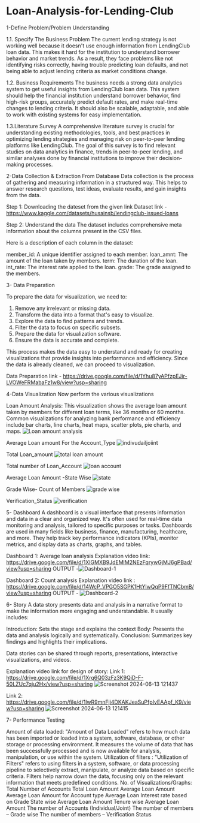 # Loan-Analysis-for-Lending-Club
1-Define Problem/Problem Understanding

1.1. Specify The Business Problem
The current lending strategy is not working well because it doesn't use enough information from LendingClub loan data. This makes it hard for the institution to understand borrower behavior and market trends. As a result, they face problems like not identifying risks correctly, having trouble predicting loan defaults, and not being able to adjust lending criteria as market conditions change.

1.2. Business Requirements
The business needs a strong data analytics system to get useful insights from LendingClub loan data. This system should help the financial institution understand borrower behavior, find high-risk groups, accurately predict default rates, and make real-time changes to lending criteria. It should also be scalable, adaptable, and able to work with existing systems for easy implementation.

1.3.Literature Survey
A comprehensive literature survey is crucial for understanding existing methodologies, tools, and best practices in optimizing lending strategies and managing risk on peer-to-peer lending platforms like LendingClub. The goal of this survey is to find relevant studies on data analytics in finance, trends in peer-to-peer lending, and similar analyses done by financial institutions to improve their decision-making processes.

2-Data Collection & Extraction From Database
Data collection is the process of gathering and measuring information in a structured way. This helps to answer research questions, test ideas, evaluate results, and gain insights from the data.

 Step 1: Downloading the dateset from the given link 
              Dataset link - https://www.kaggle.com/datasets/husainsb/lendingclub-issued-loans

Step 2: Understand the data
The dataset includes comprehensive meta information about the columns present in the CSV files.

Here is a description of each column in the dataset:

member_id: A unique identifier assigned to each member.
loan_amnt: The amount of the loan taken by members.
term: The duration of the loan.
int_rate: The interest rate applied to the loan.
grade: The grade assigned to the members.

3- Data Preparation

To prepare the data for visualization, we need to:

1. Remove any irrelevant or missing data.
2. Transform the data into a format that's easy to visualize.
3. Explore the data to find patterns and trends.
4. Filter the data to focus on specific subsets.
5. Prepare the data for visualization software.
6. Ensure the data is accurate and complete.

This process makes the data easy to understand and ready for creating visualizations that provide insights into performance and efficiency. Since the data is already cleaned, we can proceed to visualization.

Data Preparation link - https://drive.google.com/file/d/1Yhu87yAPfzpEJir-LVOWeFRMabaFz1w8/view?usp=sharing

4-Data Visualization
Now perform the various visualizations

Loan Amount Analysis: This visualization shows the average loan amount taken by members for different loan terms, like 36 months or 60 months. Common visualizations for analyzing bank performance and efficiency include bar charts, line charts, heat maps, scatter plots, pie charts, and maps.
![Loan amount analysis](https://github.com/Utkarshbansal304/Loan-Analysis-for-Lending-Club/assets/125144848/a34d6ee6-6956-4bee-83e8-7a53635a0737)


Average Loan amount For the Account_Type
![indivudailjoiint](https://github.com/Utkarshbansal304/Loan-Analysis-for-Lending-Club/assets/125144848/722facfc-f125-4dab-a909-1f0af18cd999)



Total Loan_amount
![total loan amount](https://github.com/Utkarshbansal304/Loan-Analysis-for-Lending-Club/assets/125144848/e370963f-817d-4e37-8db2-7e0806ec98d3)


Total number of Loan_Account
![loan account](https://github.com/Utkarshbansal304/Loan-Analysis-for-Lending-Club/assets/125144848/40b63a24-a5a6-4b97-a592-a546931639f9)


Average Loan Amount -State Wise
![state](https://github.com/Utkarshbansal304/Loan-Analysis-for-Lending-Club/assets/125144848/fa504a5f-2d97-4485-a59c-027be030738d)


Grade Wise- Count of Members
![grade wise](https://github.com/Utkarshbansal304/Loan-Analysis-for-Lending-Club/assets/125144848/dbb9495d-edf1-4c24-a5ec-4cd9f75c5ebf)


Verification_Status
![verification](https://github.com/Utkarshbansal304/Loan-Analysis-for-Lending-Club/assets/125144848/f807edf2-2da6-42b1-b87f-ec5e2d336adc)


5- Dashboard
A dashboard is a visual interface that presents information and data in a clear and organized way. It's often used for real-time data monitoring and analysis, tailored to specific purposes or tasks. Dashboards are used in many fields like business, finance, manufacturing, healthcare, and more. They help track key performance indicators (KPIs), monitor metrics, and display data as charts, graphs, and tables.

Dashboard 1: Average loan analysis
Explanation video link:
https://drive.google.com/file/d/1XIGMXB9JdEMlM2NEzFqrywGjMJ6gPBad/view?usp=sharing
OUTPUT -![Dashboard-1](https://github.com/Utkarshbansal304/Loan-Analysis-for-Lending-Club/assets/125144848/ec688496-791b-41d1-9c44-9512ab5286c5)


Dashboard 2: Count analysis
Explanation video link :
https://drive.google.com/file/d/14WcP_VPGO5SGPK1HtYlwQqP9FfTNCbmB/view?usp=sharing
OUTPUT - ![Dashboard-2](https://github.com/Utkarshbansal304/Loan-Analysis-for-Lending-Club/assets/125144848/6af363bd-b3d7-47ce-941b-1ca4fa398220)


6- Story 
A data story presents data and analysis in a narrative format to make the information more engaging and understandable. It usually includes:

Introduction: Sets the stage and explains the context
Body: Presents the data and analysis logically and systematically.
Conclusion: Summarizes key findings and highlights their implications.

Data stories can be shared through reports, presentations, interactive visualizations, and videos.

Explanation video link for design of story:
Link 1:
https://drive.google.com/file/d/1Xrq6Q03zFz3K9QiD-F-50LZUc7qju2Hx/view?usp=sharing
![Screenshot 2024-06-13 121437](https://github.com/Utkarshbansal304/Loan-Analysis-for-Lending-Club/assets/125144848/44a4a81e-3c23-4a6c-974a-1dfaad050210)

Link 2:
https://drive.google.com/file/d/1lwR9mnFji4DKAKJeaSuPfpIvEAApf_K9/view?usp=sharing
![Screenshot 2024-06-13 121415](https://github.com/Utkarshbansal304/Loan-Analysis-for-Lending-Club/assets/125144848/6ec39f1f-55ce-4d37-b4db-3007f415e590)


7- Performance Testing 

Amount of data loaded:  "Amount of Data Loaded" refers to how much data has been imported or loaded into a system, software, database, or other storage or processing environment. It measures the volume of data that has been successfully processed and is now available for analysis, manipulation, or use within the system.
Utilization of filters : "Utilization of Filters" refers to using filters in a system, software, or data processing pipeline to selectively extract, manipulate, or analyze data based on specific criteria. Filters help narrow down the data, focusing only on the relevant information that meets predefined conditions.
No. of Visualizations/Graphs:
Total Number of Accounts
Total Loan Amount 
Average Loan Amount
Average Loan Amount for Account type
Average Loan Interest rate based on Grade
State wise Average Loan Amount
Tenure wise Average Loan Amount
The number of Accounts (Individual/Joint)
The number of members – Grade wise
The number of members – Verification Status







